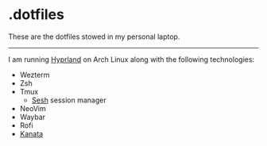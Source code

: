 # .dotfiles
These are the dotfiles stowed in my personal laptop.

---
I am running [Hyprland](https://hyprland.org/) on Arch Linux along with the following technologies:
- Wezterm
- Zsh
- Tmux
    - [Sesh](https://github.com/joshmedeski/sesh) session manager
- NeoVim
- Waybar
- Rofi
- [Kanata](https://github.com/ngosi/kanata-config)
